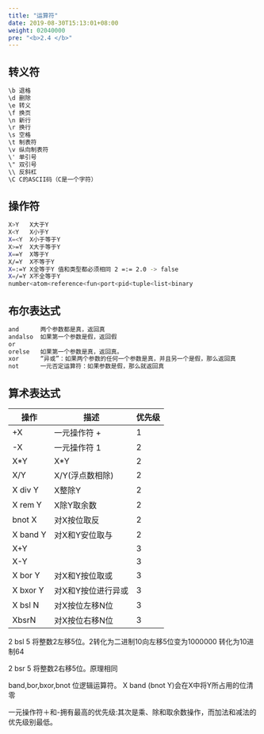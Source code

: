 ```yaml
---
title: "运算符"
date: 2019-08-30T15:13:01+08:00
weight: 02040000
pre: "<b>2.4 </b>"
---
```


## 转义符

```bash
\b 退格
\d 删除
\e 转义
\f 换页
\n 新行
\r 换行
\s 空格
\t 制表符
\v 纵向制表符
\' 单引号
\" 双引号
\\ 反斜杠
\C C的ASCII码（C是一个字符）
```

## 操作符

```bash
X>Y   X大于Y
X<Y   X小于Y
X=<Y  X小于等于Y
X>=Y  X大于等于Y
X==Y  X等于Y
X/=Y  X不等于Y
X=:=Y X全等于Y 值和类型都必须相同 2 =:= 2.0 -> false
X=/=Y X不全等于Y
number<atom<reference<fun<port<pid<tuple<list<binary
```

## 布尔表达式

```bash
and      两个参数都是真，返回真
andalso  如果第一个参数是假，返回假
or
orelse   如果第一个参数是真，返回真。
xor      “异或”：如果两个参数的任何一个参数是真，并且另一个是假，那么返回真
not      一元否定运算符：如果参数是假，那么就返回真
```

## 算术表达式

|  操作   |  描述  |  优先级  |
| --------- | --- | --- |
|  +X   |  一元操作符 +  |  1  |
|  -X  |  一元操作符 1  |  2  |
|  X*Y  |  X*Y  |  2  |
|  X/Y  |   X/Y(浮点数相除)  |  2  |
|  X div Y  |   X整除Y   |  2  |
| X rem Y   |  X除Y取余数   |  2  |
|  bnot X  |  对X按位取反  |  2  |
|  X band Y  |  对X和Y安位取与  |  2  |
|  X+Y   |    |  3  |
|  X-Y  |    |  3  |
|  X bor Y  |   对X和Y按位取或  |  3  |
|  X bxor Y  |  对X和Y按位进行异或  |  3  |
|  X bsl N   |  对X按位左移N位  |  3  |
|  XbsrN   |  对X按位右移N位   |  3  |

2 bsl 5 将整数2左移5位。2转化为二进制10向左移5位变为1000000 转化为10进制64

2 bsr 5 将整数2右移5位。原理相同

band,bor,bxor,bnot 位逻辑运算符。 X band (bnot Y)会在X中将Y所占用的位清零

一元操作符＋和-拥有最高的优先级:其次是乘、除和取余数操作，而加法和减法的优先级别最低。
